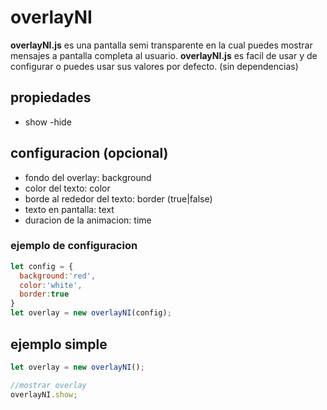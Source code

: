 # overlayNI
**overlayNI.js** es una pantalla semi transparente en la cual puedes mostrar mensajes a pantalla completa al usuario. **overlayNI.js** es facil de usar y de configurar o puedes usar sus valores por defecto. (sin dependencias)

## propiedades
- show
-hide

## configuracion (opcional)
- fondo del overlay: background
- color del texto: color
- borde al rededor del texto: border (true|false)
- texto en pantalla: text
- duracion de la animacion: time

### ejemplo de configuracion
~~~javascript
let config = {
  background:'red',
  color:'white',
  border:true
}
let overlay = new overlayNI(config);
~~~


## ejemplo simple
~~~javascript
let overlay = new overlayNI();

//mostrar overlay
overlayNI.show;
~~~
